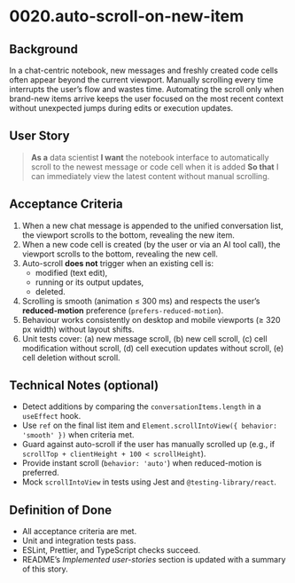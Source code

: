 # 0020.auto-scroll-on-new-item

## Background

In a chat-centric notebook, new messages and freshly created code cells often appear beyond the current viewport. Manually scrolling every time interrupts the user’s flow and wastes time. Automating the scroll only when brand-new items arrive keeps the user focused on the most recent context without unexpected jumps during edits or execution updates.

## User Story

> **As a** data scientist
> **I want** the notebook interface to automatically scroll to the newest message or code cell when it is added
> **So that** I can immediately view the latest content without manual scrolling.

## Acceptance Criteria

1. When a new chat message is appended to the unified conversation list, the viewport scrolls to the bottom, revealing the new item.
2. When a new code cell is created (by the user or via an AI tool call), the viewport scrolls to the bottom, revealing the new cell.
3. Auto-scroll **does not** trigger when an existing cell is:
   - modified (text edit),
   - running or its output updates,
   - deleted.
4. Scrolling is smooth (animation ≤ 300 ms) and respects the user’s **reduced-motion** preference (`prefers-reduced-motion`).
5. Behaviour works consistently on desktop and mobile viewports (≥ 320 px width) without layout shifts.
6. Unit tests cover: (a) new message scroll, (b) new cell scroll, (c) cell modification without scroll, (d) cell execution updates without scroll, (e) cell deletion without scroll.

## Technical Notes (optional)

- Detect additions by comparing the `conversationItems.length` in a `useEffect` hook.
- Use `ref` on the final list item and `Element.scrollIntoView({ behavior: 'smooth' })` when criteria met.
- Guard against auto-scroll if the user has manually scrolled up (e.g., if `scrollTop + clientHeight + 100 < scrollHeight`).
- Provide instant scroll (`behavior: 'auto'`) when reduced-motion is preferred.
- Mock `scrollIntoView` in tests using Jest and `@testing-library/react`.

## Definition of Done

- All acceptance criteria are met.
- Unit and integration tests pass.
- ESLint, Prettier, and TypeScript checks succeed.
- README’s _Implemented user-stories_ section is updated with a summary of this story.
